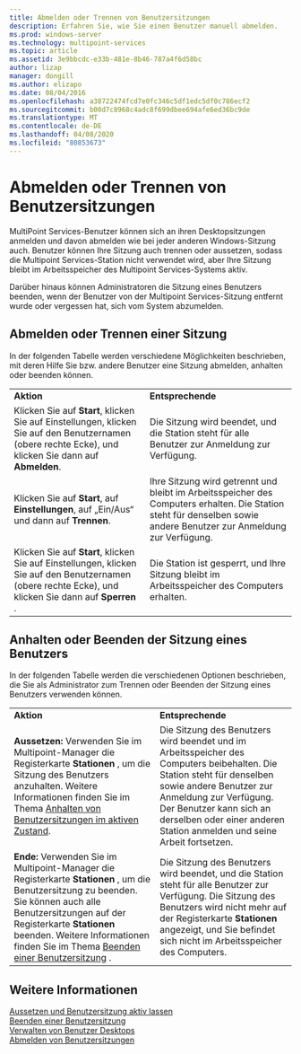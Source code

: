 ```yaml
---
title: Abmelden oder Trennen von Benutzersitzungen
description: Erfahren Sie, wie Sie einen Benutzer manuell abmelden.
ms.prod: windows-server
ms.technology: multipoint-services
ms.topic: article
ms.assetid: 3e9bbcdc-e33b-481e-8b46-787a4f6d58bc
author: lizap
manager: dongill
ms.author: elizapo
ms.date: 08/04/2016
ms.openlocfilehash: a38722474fcd7e0fc346c5df1edc5df0c786ecf2
ms.sourcegitcommit: b00d7c8968c4adc8f699dbee694afe6ed36bc9de
ms.translationtype: MT
ms.contentlocale: de-DE
ms.lasthandoff: 04/08/2020
ms.locfileid: "80853673"
---
```

# <a name="log-off-or-disconnect-user-sessions"></a>Abmelden oder Trennen von Benutzersitzungen
MultiPoint Services-Benutzer können sich an ihren Desktopsitzungen anmelden und davon abmelden wie bei jeder anderen Windows-Sitzung auch. Benutzer können Ihre Sitzung auch trennen oder aussetzen, sodass die Multipoint Services-Station nicht verwendet wird, aber Ihre Sitzung bleibt im Arbeitsspeicher des Multipoint Services-Systems aktiv.  
  
Darüber hinaus können Administratoren die Sitzung eines Benutzers beenden, wenn der Benutzer von der Multipoint Services-Sitzung entfernt wurde oder vergessen hat, sich vom System abzumelden.  
  
## <a name="logging-off-or-disconnecting-a-session"></a>Abmelden oder Trennen einer Sitzung  
In der folgenden Tabelle werden verschiedene Möglichkeiten beschrieben, mit deren Hilfe Sie bzw. andere Benutzer eine Sitzung abmelden, anhalten oder beenden können.  
  
|||  
|-|-|  
|**Aktion**|**Entsprechende**|  
|Klicken Sie auf **Start**, klicken Sie auf Einstellungen, klicken Sie auf den Benutzernamen (obere rechte Ecke), und klicken Sie dann auf **Abmelden**.|Die Sitzung wird beendet, und die Station steht für alle Benutzer zur Anmeldung zur Verfügung.|  
|Klicken Sie auf **Start**, auf **Einstellungen**, auf „Ein/Aus“ und dann auf **Trennen**.|Ihre Sitzung wird getrennt und bleibt im Arbeitsspeicher des Computers erhalten. Die Station steht für denselben sowie andere Benutzer zur Anmeldung zur Verfügung.|  
|Klicken Sie auf **Start**, klicken Sie auf Einstellungen, klicken Sie auf den Benutzernamen (obere rechte Ecke), und klicken Sie dann auf **Sperren** .|Die Station ist gesperrt, und Ihre Sitzung bleibt im Arbeitsspeicher des Computers erhalten.|  
  
## <a name="suspending-or-ending-a-users-session"></a>Anhalten oder Beenden der Sitzung eines Benutzers  
In der folgenden Tabelle werden die verschiedenen Optionen beschrieben, die Sie als Administrator zum Trennen oder Beenden der Sitzung eines Benutzers verwenden können.  
  
|||  
|-|-|  
|**Aktion**|**Entsprechende**|  
|**Aussetzen:** Verwenden Sie im Multipoint-Manager die Registerkarte **Stationen** , um die Sitzung des Benutzers anzuhalten. Weitere Informationen finden Sie im Thema [Anhalten von Benutzersitzungen im aktiven Zustand](Suspend-and-Leave-User-Session-Active.md).|Die Sitzung des Benutzers wird beendet und im Arbeitsspeicher des Computers beibehalten. Die Station steht für denselben sowie andere Benutzer zur Anmeldung zur Verfügung. Der Benutzer kann sich an derselben oder einer anderen Station anmelden und seine Arbeit fortsetzen.|  
|**Ende:** Verwenden Sie im Multipoint-Manager die Registerkarte **Stationen** , um die Benutzersitzung zu beenden. Sie können auch alle Benutzersitzungen auf der Registerkarte **Stationen** beenden. Weitere Informationen finden Sie im Thema [Beenden einer Benutzersitzung](End-a-User-Session.md) .|Die Sitzung des Benutzers wird beendet, und die Station steht für alle Benutzer zur Verfügung. Die Sitzung des Benutzers wird nicht mehr auf der Registerkarte **Stationen** angezeigt, und Sie befindet sich nicht im Arbeitsspeicher des Computers.|  
  
## <a name="see-also"></a>Weitere Informationen  
[Aussetzen und Benutzersitzung aktiv lassen](Suspend-and-Leave-User-Session-Active.md)  
[Beenden einer Benutzersitzung](End-a-User-Session.md)  
[Verwalten von Benutzer Desktops](manage-user-desktops-using-multipoint-dashboard.md)  
[Abmelden von Benutzersitzungen](Log-Off-User-Sessions.md)    